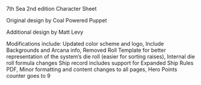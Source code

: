 7th Sea 2nd edition Character Sheet

Original design by Coal Powered Puppet

Additional design by Matt Levy

Modifications include: Updated color scheme and logo, Include Backgrounds and Arcana info, Removed Roll Template for better representation of the system’s die roll (easier for sorting raises), Internal die roll formula changes Ship record includes support for Expanded Ship Rules PDF, Minor formatting and content changes to all pages, Hero Points counter goes to 9
